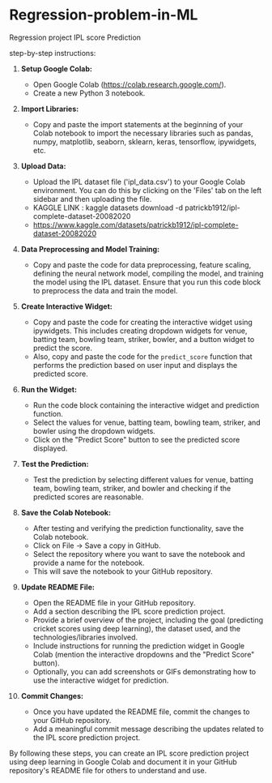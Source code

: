 # Regression-problem-in-ML
Regression project IPL score Prediction

 step-by-step instructions:

1. **Setup Google Colab:**
   - Open Google Colab (https://colab.research.google.com/).
   - Create a new Python 3 notebook.

2. **Import Libraries:**
   - Copy and paste the import statements at the beginning of your Colab notebook to import the necessary libraries such as pandas, numpy, matplotlib, seaborn, sklearn, keras, tensorflow, ipywidgets, etc.

3. **Upload Data:**
   - Upload the IPL dataset file ('ipl_data.csv') to your Google Colab environment. You can do this by clicking on the 'Files' tab on the left sidebar and then uploading the file.
   - KAGGLE LINK : kaggle datasets download -d patrickb1912/ipl-complete-dataset-20082020
   - https://www.kaggle.com/datasets/patrickb1912/ipl-complete-dataset-20082020

4. **Data Preprocessing and Model Training:**
   - Copy and paste the code for data preprocessing, feature scaling, defining the neural network model, compiling the model, and training the model using the IPL dataset. Ensure that you run this code block to preprocess the data and train the model.

5. **Create Interactive Widget:**
   - Copy and paste the code for creating the interactive widget using ipywidgets. This includes creating dropdown widgets for venue, batting team, bowling team, striker, bowler, and a button widget to predict the score.
   - Also, copy and paste the code for the `predict_score` function that performs the prediction based on user input and displays the predicted score.

6. **Run the Widget:**
   - Run the code block containing the interactive widget and prediction function.
   - Select the values for venue, batting team, bowling team, striker, and bowler using the dropdown widgets.
   - Click on the "Predict Score" button to see the predicted score displayed.

7. **Test the Prediction:**
   - Test the prediction by selecting different values for venue, batting team, bowling team, striker, and bowler and checking if the predicted scores are reasonable.

8. **Save the Colab Notebook:**
   - After testing and verifying the prediction functionality, save the Colab notebook.
   - Click on File -> Save a copy in GitHub.
   - Select the repository where you want to save the notebook and provide a name for the notebook.
   - This will save the notebook to your GitHub repository.

9. **Update README File:**
   - Open the README file in your GitHub repository.
   - Add a section describing the IPL score prediction project.
   - Provide a brief overview of the project, including the goal (predicting cricket scores using deep learning), the dataset used, and the technologies/libraries involved.
   - Include instructions for running the prediction widget in Google Colab (mention the interactive dropdowns and the "Predict Score" button).
   - Optionally, you can add screenshots or GIFs demonstrating how to use the interactive widget for prediction.

10. **Commit Changes:**
    - Once you have updated the README file, commit the changes to your GitHub repository.
    - Add a meaningful commit message describing the updates related to the IPL score prediction project.

By following these steps, you can create an IPL score prediction project using deep learning in Google Colab and document it in your GitHub repository's README file for others to understand and use.
